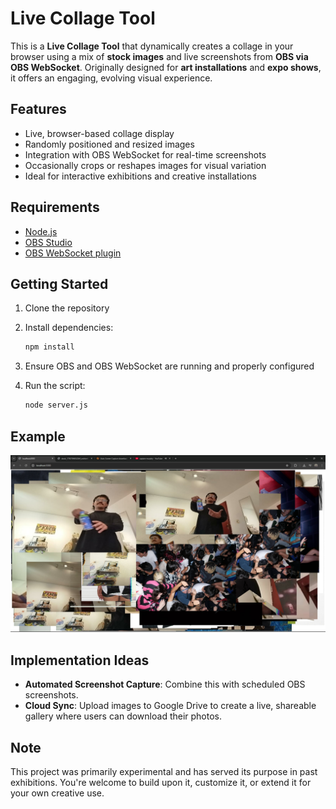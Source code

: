 # Live Collage Tool

This is a **Live Collage Tool** that dynamically creates a collage in your browser using a mix of **stock images** and live screenshots from **OBS via OBS WebSocket**. Originally designed for **art installations** and **expo shows**, it offers an engaging, evolving visual experience.

## Features

- Live, browser-based collage display
- Randomly positioned and resized images
- Integration with OBS WebSocket for real-time screenshots
- Occasionally crops or reshapes images for visual variation
- Ideal for interactive exhibitions and creative installations

## Requirements

- [Node.js](https://nodejs.org/)
- [OBS Studio](https://obsproject.com/)
- [OBS WebSocket plugin](https://github.com/obsproject/obs-websocket)

## Getting Started

1. Clone the repository
2. Install dependencies:

   ```bash
   npm install
   ```

3. Ensure OBS and OBS WebSocket are running and properly configured
4. Run the script:

   ```bash
   node server.js
   ```

## Example

![Here's me flexing a bottle of yogurth](public/images/3.jpeg)

## Implementation Ideas

- **Automated Screenshot Capture**: Combine this with scheduled OBS screenshots.
- **Cloud Sync**: Upload images to Google Drive to create a live, shareable gallery where users can download their photos.

## Note

This project was primarily experimental and has served its purpose in past exhibitions. You're welcome to build upon it, customize it, or extend it for your own creative use.